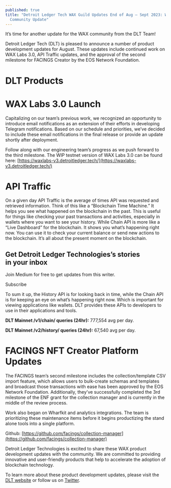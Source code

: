 ```yaml
---
published: true
title: "Detroit Ledger Tech WAX Guild Updates End of Aug — Sept 2023: WAX
  Community Update"
---
```

It’s time for another update for the WAX community from the DLT Team!

Detroit Ledger Tech (DLT) is pleased to announce a number of product development updates for August. These updates include continued work on WAX Labs 3.0, API Traffic updates, and the approval of the second milestone for FACINGS Creator by the EOS Network Foundation.

# **DLT Products**

# **WAX Labs 3.0 Launch**

Capitalizing on our team’s previous work, we recognized an opportunity to introduce email notifications as an extension of their efforts in developing Telegram notifications. Based on our schedule and priorities, we’ve decided to include these email notifications in the final release or provide an update shortly after deployment.

Follow along with our engineering team’s progress as we push forward to the third milestone. The WIP testnet version of WAX Labs 3.0 can be found here: [https://waxlabs-v3.detroitledger.tech/](https://waxlabs-v3.detroitledger.tech/)

# **API Traffic**

On a given day API Traffic is the average of times API was requested and retrieved information. Think of this like a “Blockchain Time Machine.” It helps you see what happened on the blockchain in the past. This is useful for things like checking your past transactions and activities, especially in wallets where you want to see your history. While Chain API is more like a “Live Dashboard” for the blockchain. It shows you what’s happening right now. You can use it to check your current balance or send new actions to the blockchain. It’s all about the present moment on the blockchain.

## Get Detroit Ledger Technologies’s stories in your inbox

Join Medium for free to get updates from this writer.

Subscribe

To sum it up, the History API is for looking back in time, while the Chain API is for keeping an eye on what’s happening right now. Which is important for viewing applications like wallets. DLT provides these APIs to developers to use in their applications and tools.

**DLT Mainnet /v1/chain/ queries (24hr):** 777,554 avg per day.

**DLT Mainnet /v2/history/ queries (24hr):** 67,540 avg per day.

# **FACINGS NFT Creator Platform Updates**

The FACINGS team’s second milestone includes the collection/template CSV import feature, which allows users to bulk-create schemas and templates and broadcast those transactions with ease has been approved by the EOS Network Foundation. Additionally, they’ve successfully completed the 3rd milestone of the ENF grant for the collection manager and is currently in the middle of the review process.

Work also began on Wharfkit and analytics integrations. The team is prioritizing these maintenance items before it begins productizing the stand alone tools into a single platform.

Github: [https://github.com/facings/collection-manager](https://github.com/facings/collection-manager)

Detroit Ledger Technologies is excited to share these WAX product development updates with the community. We are committed to providing innovative and user-friendly products that help to accelerate the adoption of blockchain technology.

To learn more about these product development updates, please visit the [DLT website](https://detroitledger.tech/) or follow us on [Twitter](https://twitter.com/detledgertech).